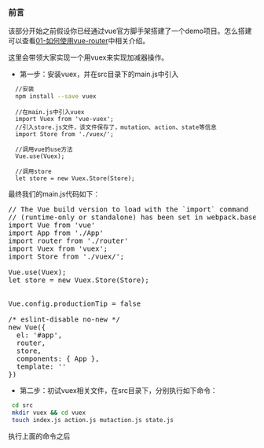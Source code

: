 ### 前言

该部分开始之前假设你已经通过vue官方脚手架搭建了一个demo项目。怎么搭建可以查看[01-如何使用vue-router](https://github.com/woai30231/vue-development-notebook/tree/master/vue-router)中相关介绍。

这里会带领大家实现一个用vuex来实现加减器操作。

* 第一步：安装vuex，并在src目录下的main.js中引入

``` bash
  //安装
  npm install --save vuex
```

```javascipt
  //在main.js中引入vuex
  import Vuex from 'vue-vuex';
  //引入store.js文件，该文件保存了，mutation、action、state等信息
  import Store from './vuex/';
  
  //调用vue的use方法
  Vue.use(Vuex);
  
  //调用store
  let store = new Vuex.Store(Store);
```

最终我们的main.js代码如下：

<pre>
// The Vue build version to load with the `import` command
// (runtime-only or standalone) has been set in webpack.base.conf with an alias.
import Vue from 'vue'
import App from './App'
import router from './router'
import Vuex from 'vuex';
import Store from './vuex/';

Vue.use(Vuex);
let store = new Vuex.Store(Store);


Vue.config.productionTip = false

/* eslint-disable no-new */
new Vue({
  el: '#app',
  router,
  store,
  components: { App },
  template: '<App/>'
})
</pre>

* 第二步：初试vuex相关文件，在src目录下，分别执行如下命令：

```bash
 cd src 
 mkdir vuex && cd vuex 
 touch index.js action.js mutaction.js state.js
```

执行上面的命令之后



